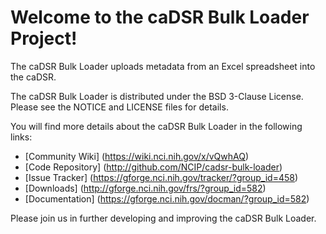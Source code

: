 Welcome to the caDSR Bulk Loader Project!
=====================================

The caDSR Bulk Loader uploads metadata from an Excel spreadsheet into the caDSR. 

The caDSR Bulk Loader is distributed under the BSD 3-Clause License.
Please see the NOTICE and LICENSE files for details.

You will find more details about the caDSR Bulk Loader in the following links:

 * [Community Wiki] (https://wiki.nci.nih.gov/x/vQwhAQ)
 * [Code Repository] (http://github.com/NCIP/cadsr-bulk-loader)
 * [Issue Tracker] (https://gforge.nci.nih.gov/tracker/?group_id=458)
 * [Downloads] (http://gforge.nci.nih.gov/frs/?group_id=582)
 * [Documentation] (https://gforge.nci.nih.gov/docman/?group_id=582)
 

Please join us in further developing and improving the caDSR Bulk Loader.
